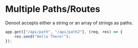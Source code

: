
# Multiple Paths/Routes

Denoot accepts either a string or an array of strings as paths.
```ts
app.get(["/api/path", "/api/path2"], (req, res) => {
    res.send("Hello There!");
});
```